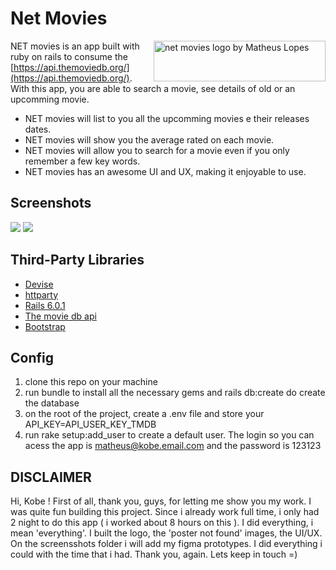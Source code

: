 
# Net Movies

<img src="https://i.ibb.co/tD2ZRkj/logo-net-movies.png" align="right"
     title="net movies logo by Matheus Lopes" width="275" height="65"> 
NET movies  is an app built with ruby on rails to consume the [https://api.themoviedb.org/](https://api.themoviedb.org/). With this app, you are able to search a movie, see details of old or an upcomming movie.

* NET movies will list to you all the upcomming movies e their releases dates.
* NET movies will show you the average rated on each movie.
* NET movies will allow you to search for a movie even if you only remember a few key words.
* NET movies has an awesome UI and UX, making it enjoyable to use.

[cult-img]: http://cultofmartians.com/assets/badges/badge.svg
[cult]:     http://cultofmartians.com/tasks/size-limit-config.html
## Screenshots
 <img src="https://i.ibb.co/xgDZsNF/login.png" data-load="full" style=""> 
<img src="https://i.ibb.co/v3KVkcL/home.png" data-load="full" style=""> 

     
## Third-Party Libraries

* [Devise](https://github.com/plataformatec/devise)
* [httparty](https://github.com/jnunemaker/httparty)
* [Rails 6.0.1](https://rubyonrails.org/)
* [The movie db api ](https://api.themoviedb.org/)
* [Bootstrap ](https://getbootstrap.com/) 

## Config

1. clone this repo on your machine
2.  run bundle to install all the necessary gems and rails db:create do create the database
3. on the root of the project, create a .env file and store your API_KEY=API_USER_KEY_TMDB
4. run rake setup:add_user to create a default user. The login so you can acess the app is matheus@kobe.email.com and the password is 123123

## DISCLAIMER
Hi, Kobe ! First of all, thank you, guys, for letting me show you my work. I was quite fun building this project. Since i already work full time, i only had 2 night to do this app ( i worked about 8 hours on this ). I did everything, i mean 'everything'. I built the logo, the 'poster not found' images,  the UI/UX. On the screensshots folder i will add my figma prototypes. I did everything i could with the time that i had. Thank you, again. Lets keep in touch =)